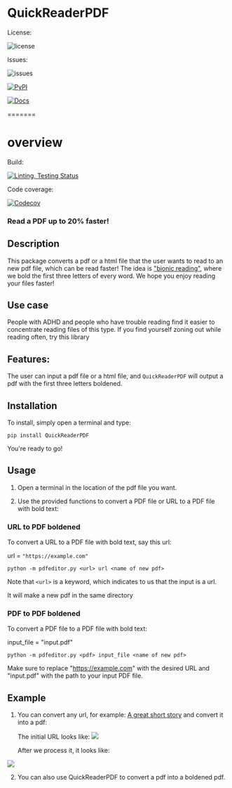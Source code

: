 
  

# QuickReaderPDF

  

  

License:

  

![license](https://img.shields.io/badge/license-MIT-blue)

  

  

Issues:

  

![issues](https://img.shields.io/github/issues/Sbhat92/QuickReaderPDF)

  

[![PyPI](https://img.shields.io/pypi/v/QuickReaderPDF)](https://pypi.org/project/QuickReaderPDF/)



[![Docs](https://img.shields.io/readthedocs/quickreaderpdf)](https://quickreaderpdf.readthedocs.io/en/latest/index.html)

  

=======

# overview

  

  

Build:

  

[![Linting, Testing Status](https://github.com/Sbhat92/QuickReaderPDF/actions/workflows/setup.yaml/badge.svg)](https://github.com/Sbhat92/QuickReaderPDF/actions/workflows/setup.yaml)

  

  

Code coverage:

  

[![Codecov](https://codecov.io/gh/Sbhat92/QuickReaderPDF/branch/main/graph/badge.svg)](https://codecov.io/gh/Sbhat92/QuickReaderPDF)

  

  

### Read a PDF up to 20% faster!

  

## Description

  

  

This package converts a pdf or a html file that the user wants to read to an new pdf file, which can be read faster! The idea is ["bionic reading"](https://www.huffingtonpost.co.uk/entry/what-is-bionic-reading-does-it-work_uk_628749a3e4b05cfc268a59ff), where we bold the first three letters of every word. We hope you enjoy reading your files faster!

  

## Use case

People with ADHD and people who have trouble reading find it easier to concentrate reading files of this type. If you find yourself zoning out while reading often, try this library
  

## Features:

  

  

The user can input a pdf file or a html file, and `QuickReaderPDF` will output a pdf with the first three letters boldened.

  

  

## Installation

  

  

To install, simply open a terminal and type:

  

`pip install QuickReaderPDF`

  

  

You're ready to go!

  


## Usage

1. Open a terminal in the location of the pdf file you want. 

2. Use the provided functions to convert a PDF file or URL to a PDF file with bold text:

### URL to PDF boldened

   To convert a URL to a PDF file with bold text, say this url:

   url =   `"https://example.com"`

   `python -m pdfeditor.py <url> url <name of new pdf>`

   Note that `<url>` is a keyword, which indicates to us that the input is a url.

   It will make a new pdf in the same directory

### PDF to PDF boldened

   To convert a PDF file to a PDF file with bold text:

   input_file = "input.pdf"

   `python -m pdfeditor.py <pdf> input_file <name of new pdf>`

   Make sure to replace "https://example.com" with the desired URL and "input.pdf" with the path to your input PDF file.



## Example

  
1. You can convert any url, for example: [A great short story](https://americanliterature.com/author/philip-k-dick/short-story/the-eyes-have-it) and convert it into a pdf:

   The initial URL looks like:
   <img  src="https://drive.google.com/uc?id=1tRH3PCZFTXmvremGEdDzHud1lBLHrWCJ">

   After we process it, it looks like:
   
  <img  src="https://drive.google.com/uc?id=1YfQ1A8f25FnTiMjLNwGDHZQs5S3Zsw6D">

2. You can also use QuickReaderPDF to convert a pdf into a boldened pdf.

